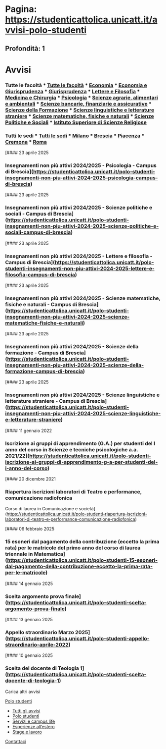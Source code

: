 # Pagina: https://studenticattolica.unicatt.it/avvisi-polo-studenti

## Profondità: 1

# Avvisi

### Tutte le facoltà * [Tutte le facoltà](avvisi-polo-studenti?sede=) * [Economia](avvisi-polo-studenti?facolta=economia&sede=) * [Economia e Giurisprudenza](avvisi-polo-studenti?facolta=economia-e-giurisprudenza&sede=) * [Giurisprudenza](avvisi-polo-studenti?facolta=giurisprudenza&sede=) * [Lettere e Filosofia](avvisi-polo-studenti?facolta=lettere-e-filosofia&sede=) * [Medicina e Chirurgia](avvisi-polo-studenti?facolta=medicina-e-chirurgia&sede=) * [Psicologia](avvisi-polo-studenti?facolta=psicologia&sede=) * [Scienze agrarie, alimentari e ambientali](avvisi-polo-studenti?facolta=scienze-agrarie&sede=) * [Scienze bancarie, finanziarie e assicurative](avvisi-polo-studenti?facolta=scienze-bancarie&sede=) * [Scienze della Formazione](avvisi-polo-studenti?facolta=scienze-della-formazione&sede=) * [Scienze linguistiche e letterature straniere](avvisi-polo-studenti?facolta=scienze-linguistiche&sede=) * [Scienze matematiche, fisiche e naturali](avvisi-polo-studenti?facolta=scienze-mm-ff-nn&sede=) * [Scienze Politiche e Sociali](avvisi-polo-studenti?facolta=scienze-politiche&sede=) * [Istituto Superiore di Scienze Religiose](avvisi-polo-studenti?facolta=scienze-religiose&sede=)

### Tutti le sedi * [Tutti le sedi](avvisi-polo-studenti?facolta=) * [Milano](avvisi-polo-studenti?sede=milano&facolta=) * [Brescia](avvisi-polo-studenti?sede=brescia&facolta=) * [Piacenza](avvisi-polo-studenti?sede=piacenza&facolta=) * [Cremona](avvisi-polo-studenti?sede=cremona&facolta=) * [Roma](avvisi-polo-studenti?sede=roma&facolta=)

[#### 23 aprile 2025

### Insegnamenti non più attivi 2024/2025 - Psicologia - Campus di Brescia](https://studenticattolica.unicatt.it/polo-studenti-insegnamenti-non-piu-attivi-2024-2025-psicologia-campus-di-brescia)

[#### 23 aprile 2025

### Insegnamenti non più attivi 2024/2025 - Scienze politiche e sociali - Campus di Brescia](https://studenticattolica.unicatt.it/polo-studenti-insegnamenti-non-piu-attivi-2024-2025-scienze-politiche-e-sociali-campus-di-brescia)

[#### 23 aprile 2025

### Insegnamenti non più attivi 2024/2025 - Lettere e filosofia - Campus di Brescia](https://studenticattolica.unicatt.it/polo-studenti-insegnamenti-non-piu-attivi-2024-2025-lettere-e-filosofia-campus-di-brescia)

[#### 23 aprile 2025

### Insegnamenti non più attivi 2024/2025 - Scienze matematiche, fisiche e naturali - Campus di Brescia](https://studenticattolica.unicatt.it/polo-studenti-insegnamenti-non-piu-attivi-2024-2025-scienze-matematiche-fisiche-e-naturali)

[#### 23 aprile 2025

### Insegnamenti non più attivi 2024/2025 - Scienze della formazione - Campus di Brescia](https://studenticattolica.unicatt.it/polo-studenti-insegnamenti-non-piu-attivi-2024-2025-scienze-della-formazione-campus-di-brescia)

[#### 23 aprile 2025

### Insegnamenti non più attivi 2024/2025 - Scienze linguistiche e letterature straniere - Campus di Brescia](https://studenticattolica.unicatt.it/polo-studenti-insegnamenti-non-piu-attivi-2024-2025-scienze-linguistiche-e-letterature-straniere)

[#### 11 gennaio 2022

### Iscrizione ai gruppi di apprendimento (G.A.) per studenti del I anno del corso in Scienze e tecniche psicologiche a.a. 2021/22](https://studenticattolica.unicatt.it/polo-studenti-iscrizione-ai-gruppi-di-apprendimento-g-a-per-studenti-del-i-anno-del-corso)

[#### 20 dicembre 2021

### Riapertura iscrizioni laboratori di Teatro e performance, comunicazione radiofonica

Corso di laurea in Comunicazione e società](https://studenticattolica.unicatt.it/polo-studenti-riapertura-iscrizioni-laboratori-di-teatro-e-performance-comunicazione-radiofonica)

[#### 06 febbraio 2025

### 15 esoneri dal pagamento della contribuzione (eccetto la prima rata) per le matricole del primo anno del corso di laurea triennale in Matematica](https://studenticattolica.unicatt.it/polo-studenti-15-esoneri-dal-pagamento-della-contribuzione-eccetto-la-prima-rata-per-le-matricole)

[#### 14 gennaio 2025

### Scelta argomento prova finale](https://studenticattolica.unicatt.it/polo-studenti-scelta-argomento-prova-finale)

[#### 13 gennaio 2025

### Appello straordinario Marzo 2025](https://studenticattolica.unicatt.it/polo-studenti-appello-straordinario-aprile-2022)

[#### 10 gennaio 2025

### Scelta del docente di Teologia 1](https://studenticattolica.unicatt.it/polo-studenti-scelta-docente-di-teologia-1)

Carica altri avvisi

[Polo studenti](#submenu__wrapper "Polo studenti")

* [Tutti gli avvisi](avvisi-tutti-gli-avvisi "Tutti gli avvisi")
* [Polo studenti](avvisi-polo-studenti "Polo studenti")
* [Servizi e campus life](avvisi-servizi-e-campus-life "Servizi e campus life")
* [Esperienze all’estero](avvisi-esperienze-all-estero "Esperienze all’estero")
* [Stage e lavoro](avvisi-stage-e-lavoro "Stage e lavoro")

[Contattaci](home-contatti "Contattaci")